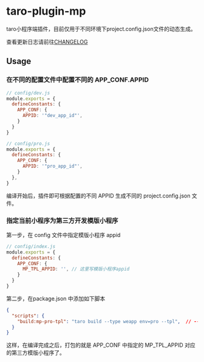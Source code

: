 # taro-plugin-mp

taro小程序端插件，目前仅用于不同环境下project.config.json文件的动态生成。

查看更新日志请前往[CHANGELOG](https://github.com/cathe-zhang/taro-plugin-mp/blob/master/CHANGELOG.md)

## Usage

### 在不同的配置文件中配置不同的 APP_CONF.APPID

```js
// config/dev.js
module.exports = {
  defineConstants: {
    APP_CONF: {
      APPID: '"dev_app_id"',
    }
  }
}
```

```js
// config/pro.js
module.exports = {
  defineConstants: {
    APP_CONF: {
      APPID: '"pro_app_id"',
    }
  },
}
```

编译开始后，插件即可根据配置的不同 APPID 生成不同的 project.config.json 文件。

### 指定当前小程序为第三方开发模版小程序

第一步，在 config 文件中指定模版小程序 appid

```js
// config/index.js
module.exports = {
  defineConstants: {
    APP_CONF: {
      MP_TPL_APPID: '', // 这里写模版小程序appid
    }
  }
}
```

第二步，在package.json 中添加如下脚本

```json
{
  "scripts": {
    "build:mp-pro-tpl": "taro build --type weapp env=pro --tpl",  // --tpl 参数用于插件判断是否打包为模版小程序
  }
}
```

这样，在编译完成之后，打包的就是 APP_CONF 中指定的 MP_TPL_APPID 对应的第三方模版小程序了。
